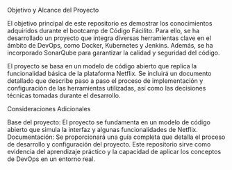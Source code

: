 Objetivo y Alcance del Proyecto

El objetivo principal de este repositorio es demostrar los conocimientos adquiridos durante el bootcamp de Código Fácilito. Para ello, se ha desarrollado un proyecto que integra diversas herramientas clave en el ámbito de DevOps, como Docker, Kubernetes y Jenkins. Además, se ha incorporado SonarQube para garantizar la calidad y seguridad del código.

El proyecto se basa en un modelo de código abierto que replica la funcionalidad básica de la plataforma Netflix. Se incluirá un documento detallado que describe paso a paso el proceso de implementación y configuración de las herramientas utilizadas, así como las decisiones técnicas tomadas durante el desarrollo.

Consideraciones Adicionales

Base del proyecto: El proyecto se fundamenta en un modelo de código abierto que simula la interfaz y algunas funcionalidades de Netflix.
Documentación: Se proporcionará una guía completa que detalla el proceso de desarrollo y configuración del proyecto.
Este repositorio sirve como evidencia del aprendizaje práctico y la capacidad de aplicar los conceptos de DevOps en un entorno real.
